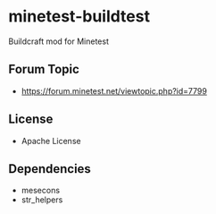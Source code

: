 # minetest-buildtest
Buildcraft mod for Minetest

## Forum Topic
- https://forum.minetest.net/viewtopic.php?id=7799

## License
- Apache License

## Dependencies
- mesecons
- str_helpers
